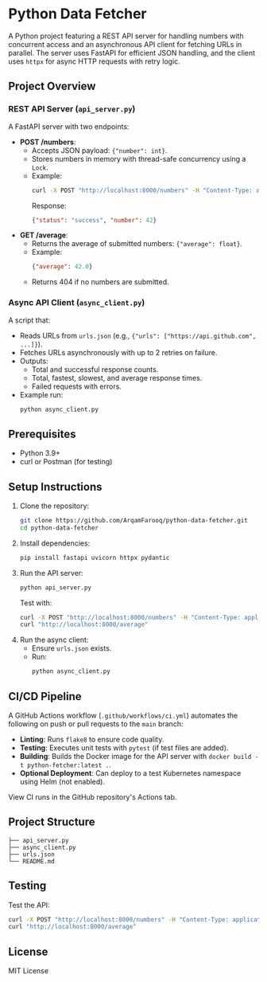 # Python Data Fetcher

A Python project featuring a REST API server for handling numbers with concurrent access and an asynchronous API client for fetching URLs in parallel. The server uses FastAPI for efficient JSON handling, and the client uses `httpx` for async HTTP requests with retry logic.

## Project Overview

### REST API Server (`api_server.py`)
A FastAPI server with two endpoints:
- **POST /numbers**:
  - Accepts JSON payload: `{"number": int}`.
  - Stores numbers in memory with thread-safe concurrency using a `Lock`.
  - Example:
    ```bash
    curl -X POST "http://localhost:8000/numbers" -H "Content-Type: application/json" -d '{"number": 42}'
    ```
    Response:
    ```json
    {"status": "success", "number": 42}
    ```
- **GET /average**:
  - Returns the average of submitted numbers: `{"average": float}`.
  - Example:
    ```json
    {"average": 42.0}
    ```
  - Returns 404 if no numbers are submitted.

### Async API Client (`async_client.py`)
A script that:
- Reads URLs from `urls.json` (e.g., `{"urls": ["https://api.github.com", ...]}`).
- Fetches URLs asynchronously with up to 2 retries on failure.
- Outputs:
  - Total and successful response counts.
  - Total, fastest, slowest, and average response times.
  - Failed requests with errors.
- Example run:
    ```bash
    python async_client.py
    ```

## Prerequisites
- Python 3.9+
- curl or Postman (for testing)

## Setup Instructions
1. Clone the repository:
    ```bash
    git clone https://github.com/ArqamFarooq/python-data-fetcher.git
    cd python-data-fetcher
    ```
2. Install dependencies:
    ```bash
    pip install fastapi uvicorn httpx pydantic
    ```
3. Run the API server:
    ```bash
    python api_server.py
    ```
    Test with:
    ```bash
    curl -X POST "http://localhost:8000/numbers" -H "Content-Type: application/json" -d '{"number": 10}'
    curl "http://localhost:8000/average"
    ```
4. Run the async client:
    - Ensure `urls.json` exists.
    - Run:
        ```bash
        python async_client.py
        ```

## CI/CD Pipeline
A GitHub Actions workflow (`.github/workflows/ci.yml`) automates the following on push or pull requests to the `main` branch:
- **Linting**: Runs `flake8` to ensure code quality.
- **Testing**: Executes unit tests with `pytest` (if test files are added).
- **Building**: Builds the Docker image for the API server with `docker build -t python-fetcher:latest .`.
- **Optional Deployment**: Can deploy to a test Kubernetes namespace using Helm (not enabled).

View CI runs in the GitHub repository's Actions tab.

## Project Structure
```plaintext
├── api_server.py
├── async_client.py
├── urls.json
└── README.md
```

## Testing
Test the API:
```bash
curl -X POST "http://localhost:8000/numbers" -H "Content-Type: application/json" -d '{"number": 10}'
curl "http://localhost:8000/average"
```

## License
MIT License